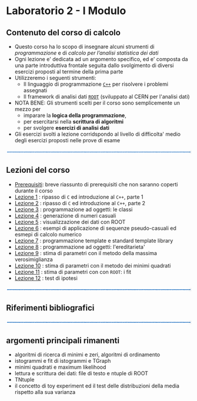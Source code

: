 # Laboratorio 2 - I Modulo

## Contenuto del corso di calcolo

  * Questo corso ha lo scopo di insegnare alcuni strumenti 
    di *programmazione* e di *calcolo per l’analisi statistica dei dati*
  * Ogni lezione e' dedicata ad un argomento specifico, 
    ed e' composta da una parte introduttiva frontale
    seguita dallo svolgimento di diversi esercizi proposti al termine della prima parte
  * Utilizzeremo i seguenti strumenti:
    * Il linguaggio di programmazione [```C++```](http://www.cplusplus.com/) per risolvere i problemi assegnati
    * Il framework di analisi dati [```ROOT```](https://root.cern.ch/) (sviluppato al CERN per l'analisi dati)
  * NOTA BENE: Gli strumenti scelti per il corso sono semplicemente un mezzo per 
      * imparare la **logica della programmazione**, 
      * per esercitarsi nella **scrittura di algoritmi**
      * per svolgere **esercizi di analisi dati**
  * Gli esercizi svolti a lezione corridspondo al livello di difficolta' medio
    degli esercizi proposti nelle prove di esame

![linea](immagini/linea.png)

## Lezioni del corso

  * [Prerequisiti](Lezione_00/README.md): breve riassunto di prerequisiti che non saranno coperti durante il corso
  * [Lezione 1](Lezione_01/README.md) : ripasso di ```C``` ed introduzione al ```C++```, parte 1
  * [Lezione 2](Lezione_02/README.md) : ripasso di ```C``` ed introduzione al ```C++```, parte 2
  * [Lezione 3](Lezione_03/README.md) : programmazione ad oggetti: le classi
  * [Lezione 4](Lezione_04/README.md) : generazione di numeri casuali
  * [Lezione 5](Lezione_05/README.md) : visualizzazione dei dati con ROOT
  * [Lezione 6](Lezione_06/README.md) : esempi di applicazione di sequenze pseudo-casuali ed esmepi di calcolo numerico
  * [Lezione 7](Lezione_07/README.md) : programmazione template e standard template library
  * [Lezione 8](Lezione_08/README.md) : programmazione ad oggetti: l'ereditarieta'
  * [Lezione 9](Lezione_09/README.md) : stima di parametri con il metodo della massima verosimiglianza
  * [Lezione 10](Lezione_10/README.md) : stima di parametri con il metodo dei minimi quadrati
  * [Lezione 11](Lezione_11/README.md) : stima di parametri con con ```ROOT```: i fit
  * [Lezione 12](Lezione_12/README.md) : test di ipotesi

![linea](immagini/linea.png)

## Riferimenti bibliografici


![linea](immagini/linea.png)

## argomenti principali rimanenti

- algoritmi di ricerca di minimi e zeri, algoritmi di ordinamento
- istogrammi e fit di istogrammi e TGraph
- minimi quadrati e maximum likelihood
- lettura e scrittura dei dati: file di testo e ntuple di ROOT
- TNtuple
- il concetto di toy experiment ed il test delle distribuzioni della media
  rispetto alla sua varianza
